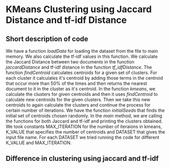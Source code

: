 # KMeans Clustering using Jaccard Distance and tf-idf Distance
## Short description of code
We have a function *loadData* for loading the dataset from the file to main memory. We also calculate the tf-idf values in this function. We calculate the Jaccard Distance between two documents in the function *jaccardDistance* and tf-idf distance in the function *tf_idfDistance*. The function *findCentroid* calculates centroids for a given set of clusters. For each cluster it calculates it's centroid by adding those terms in the centroid that occur more than 50% of the times and then returns the nearest document to it in the cluster as it's centroid. In the function *kmeans*, we calculate the clusters for given centroids and then it uses *findCentroid* to calculate new centroids for the given clusters. Then we take this new centroids to again calculate the clusters and continue the process for certain number of iterations. We have the function *initialSeeds* that finds the initial set of centroids chosen randomly. In the *main* method, we are calling the functions for both Jaccard and tf-idf and printing the clusters obtained. We took constants MAX_ITERATION for the number of iteraions in kmeans, K_VALUE that specifies the number of centroids and DATASET that gives the input file name. For each DATASET we tried running the code for different K_VALUE and MAX_ITERATION.
## Difference in clustering using jaccard and tf-idf
